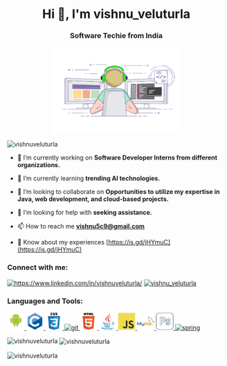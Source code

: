 <h1 align="center">Hi 👋, I'm vishnu_veluturla</h1>
<h3 align="center">Software Techie from India</h3>

<p align="center">
  <img src="https://github.com/vishnuveluturla/vishnuveluturla/blob/main/giphy.gif" alt="software techie" width="300" height="200">
</p>

<p align="left"> <img src="https://komarev.com/ghpvc/?username=vishnuveluturla&label=Profile%20views&color=0e75b6&style=flat" alt="vishnuveluturla" /> </p>

- 🔭 I’m currently working on **Software Developer Interns from different organizations.**

- 🌱 I’m currently learning **trending AI technologies.**

- 👯 I’m looking to collaborate on **Opportunities to utilize my expertise in Java, web development, and cloud-based projects.**

- 🤝 I’m looking for help with **seeking assistance.**

- 📫 How to reach me **vishnu5c9@gmail.com**

- 📄 Know about my experiences [https://is.gd/jHYmuC](https://is.gd/jHYmuC)

<h3 align="left">Connect with me:</h3>
<p align="left">
<a href="https://linkedin.com/in/https://www.linkedin.com/in/vishnuveluturla/" target="blank"><img align="center" src="https://raw.githubusercontent.com/rahuldkjain/github-profile-readme-generator/master/src/images/icons/Social/linked-in-alt.svg" alt="https://www.linkedin.com/in/vishnuveluturla/" height="30" width="40" /></a>
<a href="https://instagram.com/vishnu_veluturla" target="blank"><img align="center" src="https://raw.githubusercontent.com/rahuldkjain/github-profile-readme-generator/master/src/images/icons/Social/instagram.svg" alt="vishnu_veluturla" height="30" width="40" /></a>
</p>

<h3 align="left">Languages and Tools:</h3>
<p align="left"> 
  <a href="https://developer.android.com" target="_blank" rel="noreferrer"> 
    <img src="https://raw.githubusercontent.com/devicons/devicon/master/icons/android/android-original-wordmark.svg" alt="android" width="40" height="40"/> 
  </a> 
  <a href="https://www.cprogramming.com/" target="_blank" rel="noreferrer"> 
    <img src="https://raw.githubusercontent.com/devicons/devicon/master/icons/c/c-original.svg" alt="c" width="40" height="40"/> 
  </a> 
  <a href="https://www.w3schools.com/css/" target="_blank" rel="noreferrer"> 
    <img src="https://raw.githubusercontent.com/devicons/devicon/master/icons/css3/css3-original-wordmark.svg" alt="css3" width="40" height="40"/> 
  </a> 
  <a href="https://git-scm.com/" target="_blank" rel="noreferrer"> 
    <img src="https://www.vectorlogo.zone/logos/git-scm/git-scm-icon.svg" alt="git" width="40" height="40"/> 
  </a> 
  <a href="https://www.w3.org/html/" target="_blank" rel="noreferrer"> 
    <img src="https://raw.githubusercontent.com/devicons/devicon/master/icons/html5/html5-original-wordmark.svg" alt="html5" width="40" height="40"/> 
  </a> 
  <a href="https://www.java.com" target="_blank" rel="noreferrer"> 
    <img src="https://raw.githubusercontent.com/devicons/devicon/master/icons/java/java-original.svg" alt="java" width="40" height="40"/> 
  </a> 
  <a href="https://developer.mozilla.org/en-US/docs/Web/JavaScript" target="_blank" rel="noreferrer"> 
    <img src="https://raw.githubusercontent.com/devicons/devicon/master/icons/javascript/javascript-original.svg" alt="javascript" width="40" height="40"/> 
  </a> 
  <a href="https://www.mysql.com/" target="_blank" rel="noreferrer"> 
    <img src="https://raw.githubusercontent.com/devicons/devicon/master/icons/mysql/mysql-original-wordmark.svg" alt="mysql" width="40" height="40"/> 
  </a> 
  <a href="https://www.photoshop.com/en" target="_blank" rel="noreferrer"> 
    <img src="https://raw.githubusercontent.com/devicons/devicon/master/icons/photoshop/photoshop-line.svg" alt="photoshop" width="40" height="40"/> 
  </a> 
  <a href="https://spring.io/" target="_blank" rel="noreferrer"> 
    <img src="https://www.vectorlogo.zone/logos/springio/springio-icon.svg" alt="spring" width="40" height="40"/> 
  </a> 
</p>

<p><img align="left" src="https://github-readme-stats.vercel.app/api/top-langs?username=vishnuveluturla&show_icons=true&locale=en&layout=compact" alt="vishnuveluturla" /></p>

<p>&nbsp;<img align="center" src="https://github-readme-stats.vercel.app/api?username=vishnuveluturla&show_icons=true&locale=en" alt="vishnuveluturla" /></p>

<p><img align="center" src="https://github-readme-streak-stats.herokuapp.com/?user=vishnuveluturla&" alt="vishnuveluturla" /></p>
